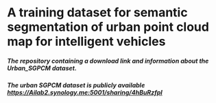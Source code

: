 # A training dataset for semantic segmentation of urban point cloud map for intelligent vehicles

##### The repository containing a download link and information about the Urban_SGPCM dataset.
##### The urban SGPCM dataset is publicly available https://Ailab2.synology.me:5001/sharing/4hBuRzfpI

